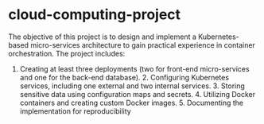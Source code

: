 # cloud-computing-project
The objective of this project is to design and implement a Kubernetes-based micro-services
architecture to gain practical experience in container orchestration. The project includes:
1. Creating at least three deployments (two for front-end micro-services and one for the back-end
database). 2. Configuring Kubernetes services, including one external and two internal services. 3. Storing sensitive data using configuration maps and secrets. 4. Utilizing Docker containers and creating custom Docker images. 5. Documenting the implementation for reproducibility
